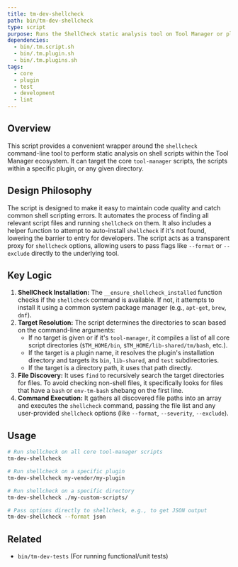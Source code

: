 ```yaml
---
title: tm-dev-shellcheck
path: bin/tm-dev-shellcheck
type: script
purpose: Runs the ShellCheck static analysis tool on Tool Manager or plugin scripts.
dependencies:
  - bin/.tm.script.sh
  - bin/.tm.plugin.sh
  - bin/.tm.plugins.sh
tags:
  - core
  - plugin
  - test
  - development
  - lint
---
```


## Overview
This script provides a convenient wrapper around the `shellcheck` command-line tool to perform static analysis on shell scripts within the Tool Manager ecosystem. It can target the core `tool-manager` scripts, the scripts within a specific plugin, or any given directory.

## Design Philosophy
The script is designed to make it easy to maintain code quality and catch common shell scripting errors. It automates the process of finding all relevant script files and running `shellcheck` on them. It also includes a helper function to attempt to auto-install `shellcheck` if it's not found, lowering the barrier to entry for developers. The script acts as a transparent proxy for `shellcheck` options, allowing users to pass flags like `--format` or `--exclude` directly to the underlying tool.

## Key Logic
1.  **ShellCheck Installation:** The `__ensure_shellcheck_installed` function checks if the `shellcheck` command is available. If not, it attempts to install it using a common system package manager (e.g., `apt-get`, `brew`, `dnf`).
2.  **Target Resolution:** The script determines the directories to scan based on the command-line arguments:
    *   If no target is given or if it's `tool-manager`, it compiles a list of all core script directories (`$TM_HOME/bin`, `$TM_HOME/lib-shared/tm/bash`, etc.).
    *   If the target is a plugin name, it resolves the plugin's installation directory and targets its `bin`, `lib-shared`, and `test` subdirectories.
    *   If the target is a directory path, it uses that path directly.
3.  **File Discovery:** It uses `find` to recursively search the target directories for files. To avoid checking non-shell files, it specifically looks for files that have a `bash` or `env-tm-bash` shebang on the first line.
4.  **Command Execution:** It gathers all discovered file paths into an array and executes the `shellcheck` command, passing the file list and any user-provided `shellcheck` options (like `--format`, `--severity`, `--exclude`).

## Usage
```bash
# Run shellcheck on all core tool-manager scripts
tm-dev-shellcheck

# Run shellcheck on a specific plugin
tm-dev-shellcheck my-vendor/my-plugin

# Run shellcheck on a specific directory
tm-dev-shellcheck ./my-custom-scripts/

# Pass options directly to shellcheck, e.g., to get JSON output
tm-dev-shellcheck --format json
```

## Related
- `bin/tm-dev-tests` (For running functional/unit tests)